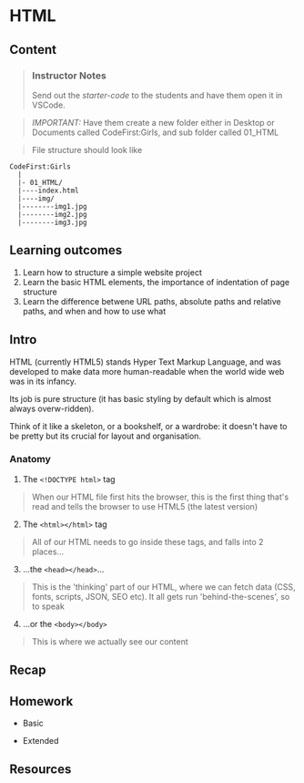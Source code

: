 # HTML

## Content

> ### Instructor Notes
> Send out the *starter-code* to the students and have them open it in VSCode. 

> *IMPORTANT:* Have them create a new folder either in Desktop or Documents called CodeFirst:Girls, and sub folder called 01_HTML

> File structure should look like 

```
CodeFirst:Girls
  |
  |- 01_HTML/
  |----index.html
  |----img/
  |--------img1.jpg
  |--------img2.jpg
  |--------img3.jpg
```

## Learning outcomes

1. Learn how to structure a simple website project
2. Learn the basic HTML elements, the importance of indentation of page structure
3. Learn the difference betwene URL paths, absolute paths and relative paths, and when and how to use what

## Intro

HTML (currently HTML5) stands Hyper Text Markup Language, and was developed to make data more human-readable when the world wide web was in its infancy. 

Its job is pure structure (it has basic styling by default which is almost always overw-ridden).

Think of it like a skeleton, or a bookshelf, or a wardrobe: it doesn't have to be pretty but its crucial for layout and organisation.

### Anatomy

1. The `<!DOCTYPE html>` tag

> When our HTML file first hits the browser, this is the first thing that's read and tells the browser to use HTML5 (the latest version)

2. The `<html></html>` tag

> All of our HTML needs to go inside these tags, and falls into 2 places...

3. ...the `<head></head>`...

> This is the 'thinking' part of our HTML, where we can fetch data  (CSS, fonts, scripts, JSON, SEO etc). It all gets run 'behind-the-scenes', so to speak

4. ...or the `<body></body>`

> This is where we actually see our content

## Recap

## Homework

- Basic

- Extended

## Resources